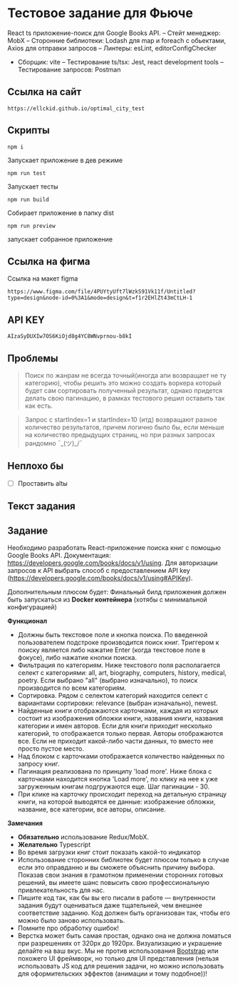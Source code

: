 # Тестовое задание для Фьюче

React ts приложение-поиск для Google Books API.
– Стейт менеджер: MobX
– Сторонние библиотеки: Lodash для map и foreach с обьектами, Axios для отправки запросов
– Линтеры: esLint, editorConfigChecker
- Сборщик: vite
– Тестирование ts/tsx: Jest, react development tools
– Тестирование запросов: Postman

## Ссылка на сайт

```
https://ellckid.github.io/optimal_city_test
```

## Скрипты

```
npm i
```
Запускает приложение в дев режиме

```
npm run test
```
Запускает тесты

```
npm run build
```
Собирает приложение в папку dist

```
npm run preview
```
запускает собранное приложение


## Cсылка на фигма

Ссылка на макет figma
```
https://www.figma.com/file/4PUYtyUft7lWzkS91Vk11f/Untitled?type=design&node-id=0%3A1&mode=design&t=f1r2EHlZt43mCtLH-1
```

## API KEY
```
AIzaSyDUXIw7OS6KiOjd8g4YC8WNvprnou-b8kI
```

## Проблемы

>  Поиск по жанрам не всегда точный(иногда апи возвращает не ту категорию), чтобы решить это можно создать воркера который будет сам сортировать полученный результат, однако придется делать свою пагинацию, в рамках тестового решил оставить так как есть.

> Запрос с startIndex=1 и startIndex=10 (итд) возвращают разное количество результатов, причем логично было бы, если меньше на количество предыдущих страниц, но при разных запросах рандомно ¯\_(ツ)_/¯

## Неплохо бы

- [ ] Проставить altы

## Текст задания

## Задание

Необходимо разработать React-приложение поиска книг с помощью Google Books API. Документация: https://developers.google.com/books/docs/v1/using. Для авторизации запросов к API выбрать способ с предоставлением API key (https://developers.google.com/books/docs/v1/using#APIKey).

Дополнительным плюсом будет: Финальный билд приложения должен быть запускаться из __Docker контейнера__ (хотябы с минимальной конфигурацией)

__Функционал__

- Должны быть текстовое поле и кнопка поиска. По введенной пользователем подстроке производится поиск книг. Триггером к поиску является либо нажатие Enter (когда текстовое поле в фокусе), либо нажатие кнопки поиска.
- Фильтрация по категориям. Ниже текстового поля располагается селект с категориями: all, art, biography, computers, history, medical, poetry. Если выбрано "all" (выбрано изначально), то поиск производится по всем категориям.
- Сортировка. Рядом с селектом категорий находится селект с вариантами сортировки: relevance (выбран изначально), newest.
- Найденные книги отображаются карточками, каждая из которых состоит из изображения обложки книги, названия книги, названия категории и имен авторов. Если для книги приходит несколько категорий, то отображается только первая. Авторы отображаются все. Если не приходит какой-либо части данных, то вместо нее просто пустое место.
- Над блоком с карточками отображается количество найденных по запросу книг.
- Пагинация реализована по принципу 'load more'. Ниже блока с карточками находится кнопка 'Load more', по клику на нее к уже загруженным книгам подгружаются еще. Шаг пагинации - 30.
- При клике на карточку происходит переход на детальную страницу книги, на которой выводятся ее данные: изображение обложки, название, все категории, все авторы, описание.

__Замечания__

- __Обязательно__ использование Redux/MobX.
- __Желательно__ Typescript
- Во время загрузки книг стоит показать какой-то индикатор
- Использование сторонних библиотек будет плюсом только в случае если это оправданно и вы сможете объяснить причину выбора. Показав свои знания в грамотном применении сторонних готовых решений, вы имеете шанс повысить свою профессиональную привлекательность для нас.
- Пишите код так, как бы вы его писали в работе &mdash; внутренности задания будут оцениваться даже тщательней, чем внешнее соответствие заданию. Код должен быть организован так, чтобы его можно было заново использовать.
- Помните про обработку ошибок!
- Верстка может быть самая простая, однако она не должна ломаться при разрешениях от 320px до 1920px. Визуализацию и украшение делайте на ваш вкус. Мы не против использования [Bootstrap](http://getbootstrap.com/) или похожего UI фреймворк, но только для UI представления (нельзя использовать JS код для решения задачи, но можно использовать для оформительских эффектов (анимации и тому подобное))!


